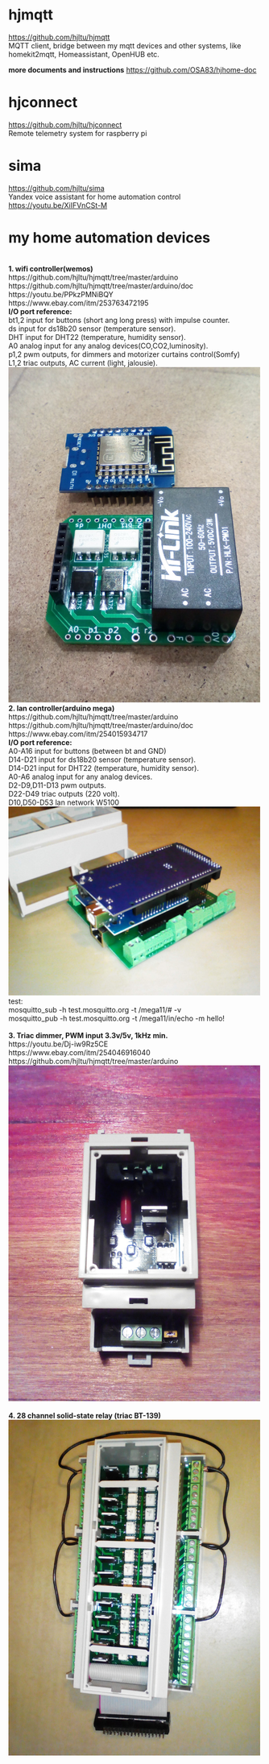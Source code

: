 # hjmqtt
https://github.com/hjltu/hjmqtt
<br> MQTT client, bridge between my mqtt devices and other systems, like homekit2mqtt, Homeassistant, OpenHUB etc.

**more documents and instructions**
https://github.com/OSA83/hjhome-doc

# hjconnect
https://github.com/hjltu/hjconnect
<br> Remote telemetry system  for raspberry pi

# sima
https://github.com/hjltu/sima
<br>Yandex voice assistant for home automation control
<br>https://youtu.be/XiIFVnCSt-M

# my home automation devices
<br>
<b>1. wifi controller(wemos)</b>
<br>https://github.com/hjltu/hjmqtt/tree/master/arduino
<br>https://github.com/hjltu/hjmqtt/tree/master/arduino/doc
<br>https://youtu.be/PPkzPMNiBQY
<br>https://www.ebay.com/itm/253763472195
<br><b>I/O port reference:</b>
<br>bt1,2   input for buttons (short ang long press) with impulse counter.
<br>ds      input for ds18b20 sensor (temperature sensor).
<br>DHT     input for DHT22 (temperature, humidity sensor).
<br>A0      analog input for any analog devices(CO,CO2,luminosity).
<br>p1,2    pwm outputs, for dimmers and motorizer curtains control(Somfy) 
<br>L1,2    triac outputs, AC current (light, jalousie).
<br><img src="img/wemos.jpg" width="500">
<br>
<b>2. lan controller(arduino mega)</b>
<br>https://github.com/hjltu/hjmqtt/tree/master/arduino
<br>https://github.com/hjltu/hjmqtt/tree/master/arduino/doc
<br>https://www.ebay.com/itm/254015934717
<br><b>I/O port reference:</b>
<br>A0-A16           input for buttons (between bt and GND)
<br>D14-D21          input for ds18b20 sensor (temperature sensor).
<br>D14-D21          input for DHT22 (temperature, humidity sensor).
<br>A0-A6            analog input for any analog devices.
<br>D2-D9,D11-D13    pwm outputs.
<br>D22-D49          triac outputs (220 volt).
<br>D10,D50-D53      lan network W5100
<br><img src="img/mega.jpg" width="500">
test: 
<br>mosquitto_sub -h test.mosquitto.org -t /mega11/# -v
<br>mosquitto_pub -h test.mosquitto.org -t /mega11/in/echo -m hello!
<br>
<br><b>3. Triac dimmer, PWM input 3.3v/5v, 1kHz min.</b>
<br>https://youtu.be/Dj-iw9Rz5CE
<br>https://www.ebay.com/itm/254046916040
<br>https://github.com/hjltu/hjmqtt/tree/master/arduino
<br><img src="img/pwm-dimmer.jpg" width="500">
<br><br>
<b>4. 28 channel solid-state relay (triac BT-139)</b>
<br><img src="img/28-channel.jpg" width="500">
